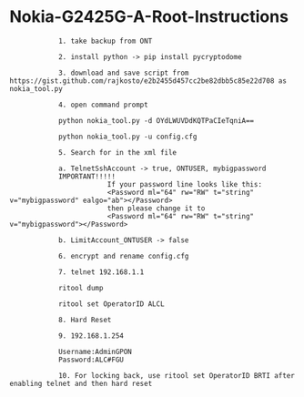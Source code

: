 # Nokia-G2425G-A-Root-Instructions

										
				1. take backup from ONT

				2. install python -> pip install pycryptodome
										
				3. download and save script from https://gist.github.com/rajkosto/e2b2455d457cc2be82dbb5c85e22d708 as nokia_tool.py
				
				4. open command prompt
						
				python nokia_tool.py -d OYdLWUVDdKQTPaCIeTqniA==
				
				python nokia_tool.py -u config.cfg
				
				5. Search for in the xml file
				
				a. TelnetSshAccount -> true, ONTUSER, mybigpassword
				IMPORTANT!!!!!
							If your password line looks like this:
							<Password ml="64" rw="RW" t="string" v="mybigpassword" ealgo="ab"></Password>
							then please change it to 
							<Password ml="64" rw="RW" t="string" v="mybigpassword"></Password>
							
				b. LimitAccount_ONTUSER -> false
				
				6. encrypt and rename config.cfg
				
				7. telnet 192.168.1.1
				
				ritool dump
				
				ritool set OperatorID ALCL
				
				8. Hard Reset
				
				9. 192.168.1.254
				
				Username:AdminGPON
				Password:ALC#FGU
				
				10. For locking back, use ritool set OperatorID BRTI after enabling telnet and then hard reset
								
								
